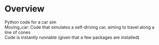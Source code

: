 # Overview
Python code for a car sim <br/>
Moving_car: Code that simulates a self-driving car, aiming to travel along a line of cones <br/>
Code is instantly runnable (given that a few packages are installed)

